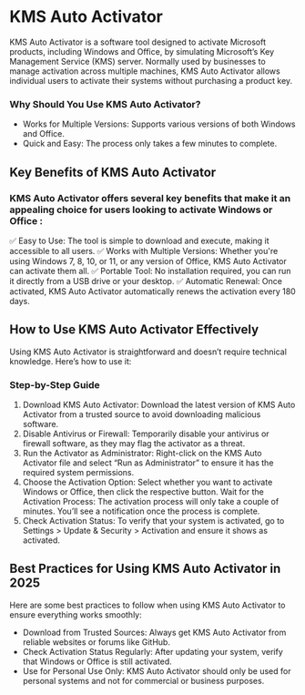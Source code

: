 # KMS Auto Activator
KMS Auto Activator is a software tool designed to activate Microsoft products, including Windows and Office, by simulating Microsoft’s Key Management Service (KMS) server. Normally used by businesses to manage activation across multiple machines, KMS Auto Activator allows individual users to activate their systems without purchasing a product key.

### Why Should You Use KMS Auto Activator?
- Works for Multiple Versions: Supports various versions of both Windows and Office.
- Quick and Easy: The process only takes a few minutes to complete.


## Key Benefits of KMS Auto Activator

### KMS Auto Activator offers several key benefits that make it an appealing choice for users looking to activate Windows or Office :
✅ Easy to Use: The tool is simple to download and execute, making it accessible to all users.
✅ Works with Multiple Versions: Whether you're using Windows 7, 8, 10, or 11, or any version of Office, KMS Auto Activator can activate them all.
✅ Portable Tool: No installation required, you can run it directly from a USB drive or your desktop.
✅ Automatic Renewal: Once activated, KMS Auto Activator automatically renews the activation every 180 days.

## How to Use KMS Auto Activator Effectively
Using KMS Auto Activator is straightforward and doesn’t require technical knowledge. Here’s how to use it:
### Step-by-Step Guide
1. Download KMS Auto Activator:
Download the latest version of KMS Auto Activator from a trusted source to avoid downloading malicious software.
2. Disable Antivirus or Firewall:
Temporarily disable your antivirus or firewall software, as they may flag the activator as a threat.
3. Run the Activator as Administrator:
Right-click on the KMS Auto Activator file and select “Run as Administrator” to ensure it has the required system permissions.
4. Choose the Activation Option:
Select whether you want to activate Windows or Office, then click the respective button.
Wait for the Activation Process:
The activation process will only take a couple of minutes. You’ll see a notification once the process is complete.
5. Check Activation Status:
To verify that your system is activated, go to Settings > Update & Security > Activation and ensure it shows as activated.

## Best Practices for Using KMS Auto Activator in 2025
Here are some best practices to follow when using KMS Auto Activator to ensure everything works smoothly:
- Download from Trusted Sources: Always get KMS Auto Activator from reliable websites or forums like GitHub.
- Check Activation Status Regularly: After updating your system, verify that Windows or Office is still activated.
- Use for Personal Use Only: KMS Auto Activator should only be used for personal systems and not for commercial or business purposes.
